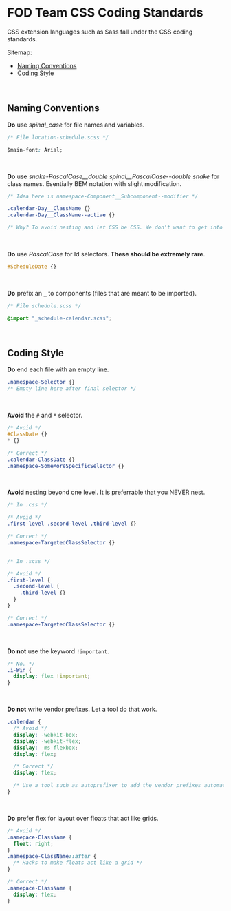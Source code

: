 # FOD Team CSS Coding Standards

CSS extension languages such as Sass fall under the CSS coding standards.

Sitemap:
  * [Naming Conventions](#NamingConventions)
  * [Coding Style](#CodingStyle)
<br>

## Naming Conventions<a name="NamingConventions"></a>

**Do** use _spinal_case_ for file names and variables.

```css
/* File location-schedule.scss */

$main-font: Arial;
```
<br>

**Do** use _snake-PascalCase\_\_double spinal\_\_PascalCase--double snake_ for class names. Esentially BEM notation with slight modification.

```css
/* Idea here is namespace-Component__Subcomponent--modifier */

.calendar-Day__ClassName {}
.calendar-Day__ClassName--active {}

/* Why? To avoid nesting and let CSS be CSS. We don't want to get into specificity wars. */
```
<br>

**Do** use _PascalCase_ for Id selectors. **These should be extremely rare**.

```css
#ScheduleDate {}
```
<br>

**Do** prefix an `_` to components (files that are meant to be imported).

```css
/* File schedule.scss */

@import "_schedule-calendar.scss";
```
<br>

## Coding Style<a name="CodingStyle"></a>

**Do** end each file with an empty line.
```css
.namespace-Selector {}
/* Empty line here after final selector */
```
<br>

**Avoid** the `#` and `*` selector.

```css
/* Avoid */
#ClassDate {}
* {}

/* Correct */
.calendar-ClassDate {}
.namespace-SomeMoreSpecificSelector {}
```
<br>

**Avoid** nesting beyond one level. It is preferrable that you NEVER nest.

```css
/* In .css */

/* Avoid */
.first-level .second-level .third-level {}

/* Correct */
.namespace-TargetedClassSelector {}


/* In .scss */

/* Avoid */
.first-level {
  .second-level {
    .third-level {}
  }
}

/* Correct */
.namespace-TargetedClassSelector {}
```
<br>

**Do not** use the keyword `!important`.

```css
/* No. */
.i-Win {
  display: flex !important;
}
```
<br>

**Do not** write vendor prefixes. Let a tool do that work.

```css
.calendar {
  /* Avoid */
  display: -webkit-box;
  display: -webkit-flex;
  display: -ms-flexbox;
  display: flex;

  /* Correct */
  display: flex;

  /* Use a tool such as autoprefixer to add the vendor prefixes automatically. */
}
```
<br>

**Do** prefer flex for layout over floats that act like grids.

```css
/* Avoid */
.namepace-ClassName {
  float: right;
}
.namespace-ClassName::after {
  /* Hacks to make floats act like a grid */
}

/* Correct */
.namepace-ClassName {
  display: flex;
}
```
